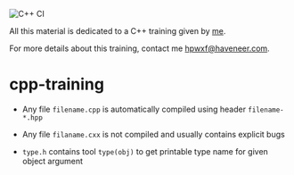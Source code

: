 ![C++ CI](https://github.com/haveneer/cpp-training/workflows/C++%20CI/badge.svg)

All this material is dedicated to a C++ training given by [me](https://www.haveneer.com).

For more details about this training, contact me [hpwxf@haveneer.com](mailto:hpwxf@haveneer.com).

# cpp-training

* Any file `filename.cpp` is automatically compiled using header `filename-*.hpp`

* Any file `filaname.cxx` is not compiled and usually contains explicit bugs 

* `type.h` contains tool `type(obj)` to get printable type name for given object argument 
